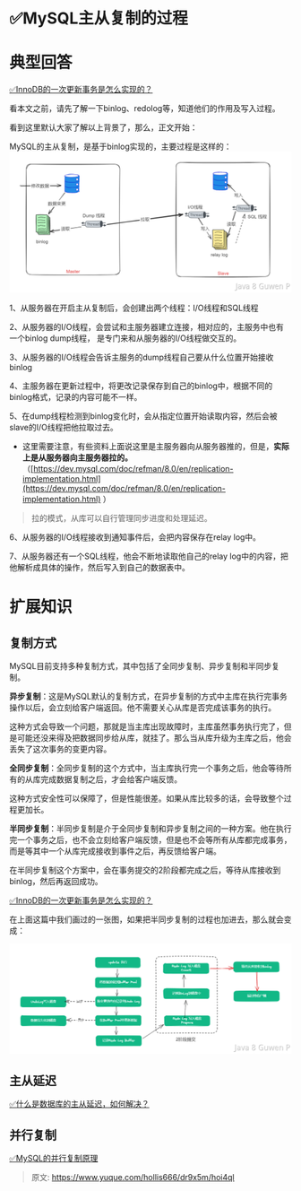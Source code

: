 # ✅MySQL主从复制的过程


# 典型回答

[✅InnoDB的一次更新事务是怎么实现的？](https://www.yuque.com/hollis666/dr9x5m/wmmyt7a9vr7qlwsl?view=doc_embed)

看本文之前，请先了解一下binlog、redolog等，知道他们的作用及写入过程。

看到这里默认大家了解以上背景了，那么，正文开始：

MySQL的主从复制，是基于binlog实现的，主要过程是这样的：
![image.png](./img/oui8Nah_1FBEt6l3/1710418626146-1bacdddd-68eb-4eff-80fa-1c006e814fc5-796647.png)

1、从服务器在开启主从复制后，会创建出两个线程：I/O线程和SQL线程

2、从服务器的I/O线程，会尝试和主服务器建立连接，相对应的，主服务中也有一个binlog dump线程， 是专门来和从服务器的I/O线程做交互的。

3、从服务器的I/O线程会告诉主服务的dump线程自己要从什么位置开始接收binlog

4、主服务器在更新过程中，将更改记录保存到自己的binlog中，根据不同的binlog格式，记录的内容可能不一样。

5、在dump线程检测到binlog变化时，会从指定位置开始读取内容，然后会被slave的I/O线程把他拉取过去。

- 这里需要注意，有些资料上面说这里是主服务器向从服务器推的，但是，**实际上是从服务器向主服务器拉的。**（[https://dev.mysql.com/doc/refman/8.0/en/replication-implementation.html](https://dev.mysql.com/doc/refman/8.0/en/replication-implementation.html) ）



> 拉的模式，从库可以自行管理同步进度和处理延迟。


6、从服务器的I/O线程接收到通知事件后，会把内容保存在relay log中。

7、从服务器还有一个SQL线程，他会不断地读取他自己的relay log中的内容，把他解析成具体的操作，然后写入到自己的数据表中。


# 扩展知识


## 复制方式

MySQL目前支持多种复制方式，其中包括了全同步复制、异步复制和半同步复制。

**异步复制**：这是MySQL默认的复制方式，在异步复制的方式中主库在执行完事务操作以后，会立刻给客户端返回。他不需要关心从库是否完成该事务的执行。

这种方式会导致一个问题，那就是当主库出现故障时，主库虽然事务执行完了，但是可能还没来得及把数据同步给从库，就挂了。那么当从库升级为主库之后，他会丢失了这次事务的变更内容。

**全同步复制**：全同步复制的这个方式中，当主库执行完一个事务之后，他会等待所有的从库完成数据复制之后，才会给客户端反馈。

这种方式安全性可以保障了，但是性能很差。如果从库比较多的话，会导致整个过程更加长。

**半同步复制**：半同步复制是介于全同步复制和异步复制之间的一种方案。他在执行完一个事务之后，也不会立刻给客户端反馈，但是也不会等所有从库都完成事务，而是等其中一个从库完成接收到事件之后，再反馈给客户端。

在半同步复制这个方案中，会在事务提交的2阶段都完成之后，等待从库接收到binlog，然后再返回成功。

[✅InnoDB的一次更新事务是怎么实现的？](https://www.yuque.com/hollis666/dr9x5m/wmmyt7a9vr7qlwsl?view=doc_embed)

在上面这篇中我们画过的一张图，如果把半同步复制的过程也加进去，那么就会变成：

![image.png](./img/oui8Nah_1FBEt6l3/1692363516478-340255ed-f1cb-4cfb-aae1-cf21970d78c3-261525.png)



## 主从延迟

[✅什么是数据库的主从延迟，如何解决？](https://www.yuque.com/hollis666/dr9x5m/weszn2kock8k8wld?view=doc_embed)

## 并行复制

[✅MySQL的并行复制原理](https://www.yuque.com/hollis666/dr9x5m/igarxy867n7bgq1q?view=doc_embed)








> 原文: <https://www.yuque.com/hollis666/dr9x5m/hoi4ql>